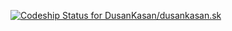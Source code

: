 [ ![Codeship Status for DusanKasan/dusankasan.sk](https://codeship.com/projects/3e3e6670-844d-0132-ac7b-4a95a2d7e957/status?branch=master)](https://codeship.com/projects/58359)
